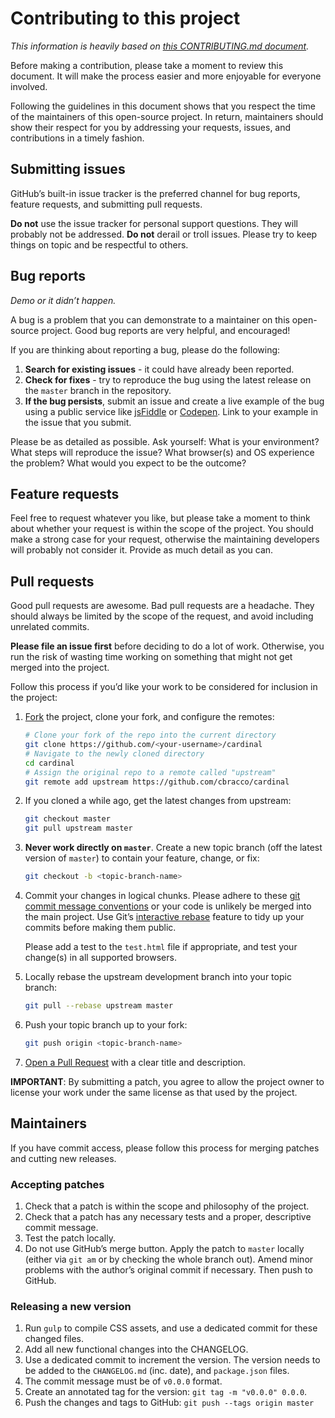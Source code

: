 # Contributing to this project

*This information is heavily based on [this CONTRIBUTING.md document](https://github.com/necolas/normalize.css/edit/master/CONTRIBUTING.md).*

Before making a contribution, please take a moment to review this document. It will make the process easier and more enjoyable for everyone involved.

Following the guidelines in this document shows that you respect the time of the maintainers of this open-source project. In return, maintainers should show their respect for you by addressing your requests, issues, and contributions in a timely fashion.

## Submitting issues

GitHub’s built-in issue tracker is the preferred channel for bug reports, feature requests, and submitting pull requests.

**Do not** use the issue tracker for personal support questions. They will probably not be addressed.
**Do not** derail or troll issues. Please try to keep things on topic and be respectful to others.

## Bug reports

*Demo or it didn’t happen.*

A bug is a problem that you can demonstrate to a maintainer on this open-source project. Good bug reports are very helpful, and encouraged!

If you are thinking about reporting a bug, please do the following:

1. **Search for existing issues** - it could have already been reported.
2. **Check for fixes** - try to reproduce the bug using the latest release on the `master` branch in the repository.
3. **If the bug persists**, submit an issue and create a live example of the bug using a public service like [jsFiddle](http://jsfiddle.net) or [Codepen](http://codepen.io). Link to your example in the issue that you submit.

Please be as detailed as possible. Ask yourself: What is your environment? What steps will reproduce the issue? What browser(s) and OS experience the problem? What would you expect to be the outcome?

## Feature requests

Feel free to request whatever you like, but please take a moment to think about whether your request is within the scope of the project. You should make a strong case for your request, otherwise the maintaining developers will probably not consider it. Provide as much detail as you can.

## Pull requests

Good pull requests are awesome. Bad pull requests are a headache. They should always be limited by the scope of the request, and avoid including unrelated commits.

**Please file an issue first** before deciding to do a lot of work. Otherwise, you run the risk of wasting time working on something that might not get merged into the project.

Follow this process if you’d like your work to be considered for inclusion in the project:

1. [Fork](http://help.github.com/fork-a-repo/) the project, clone your fork,
   and configure the remotes:

   ```bash
   # Clone your fork of the repo into the current directory
   git clone https://github.com/<your-username>/cardinal
   # Navigate to the newly cloned directory
   cd cardinal
   # Assign the original repo to a remote called "upstream"
   git remote add upstream https://github.com/cbracco/cardinal
   ```

2. If you cloned a while ago, get the latest changes from upstream:

   ```bash
   git checkout master
   git pull upstream master
   ```

3. **Never work directly on `master`**. Create a new topic branch (off the latest version of `master`) to contain your feature, change, or fix:

   ```bash
   git checkout -b <topic-branch-name>
   ```

4. Commit your changes in logical chunks. Please adhere to these [git commit
   message conventions](http://tbaggery.com/2008/04/19/a-note-about-git-commit-messages.html)
   or your code is unlikely be merged into the main project. Use Git’s
   [interactive rebase](https://help.github.com/articles/interactive-rebase)
   feature to tidy up your commits before making them public.

   Please add a test to the `test.html` file if appropriate, and test
   your change(s) in all supported browsers.

5. Locally rebase the upstream development branch into your topic branch:

   ```bash
   git pull --rebase upstream master
   ```

6. Push your topic branch up to your fork:

   ```bash
   git push origin <topic-branch-name>
   ```

10. [Open a Pull Request](https://help.github.com/articles/using-pull-requests/) with a clear title and description.

**IMPORTANT**: By submitting a patch, you agree to allow the project owner to
license your work under the same license as that used by the project.

## Maintainers

If you have commit access, please follow this process for merging patches and
cutting new releases.

### Accepting patches

1. Check that a patch is within the scope and philosophy of the project.
2. Check that a patch has any necessary tests and a proper, descriptive commit
   message.
3. Test the patch locally.
4. Do not use GitHub’s merge button. Apply the patch to `master` locally
   (either via `git am` or by checking the whole branch out). Amend minor
   problems with the author’s original commit if necessary. Then push to GitHub.

### Releasing a new version

1. Run `gulp` to compile CSS assets, and use a dedicated commit for these changed files.
1. Add all new functional changes into the CHANGELOG.
2. Use a dedicated commit to increment the version. The version needs to be added to the `CHANGELOG.md` (inc. date), and `package.json` files.
3. The commit message must be of `v0.0.0` format.
4. Create an annotated tag for the version: `git tag -m "v0.0.0" 0.0.0`.
5. Push the changes and tags to GitHub: `git push --tags origin master`
